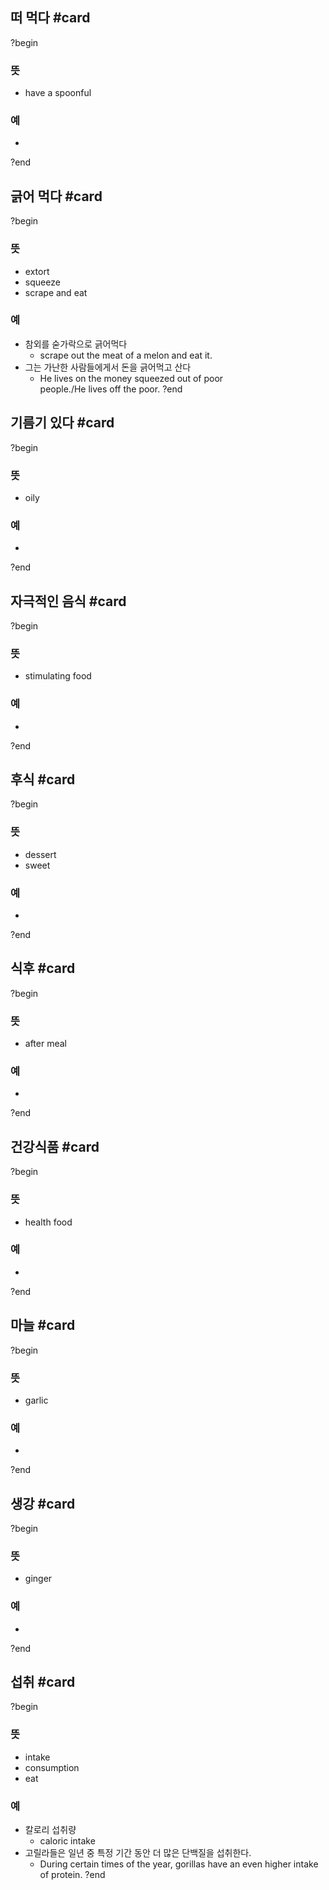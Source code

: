 ## 떠 먹다 #card
?begin
### 뜻
- have a spoonful
### 예
-
?end

## 긁어 먹다 #card
?begin
### 뜻
- extort
- squeeze
- scrape and eat
### 예
- 참외를 숟가락으로 긁어먹다
	- scrape out the meat of a melon and eat it.
- 그는 가난한 사람들에게서 돈을 긁어먹고 산다
	- He lives on the money squeezed out of poor people./He lives off the poor.
?end

## 기름기 있다 #card
?begin
### 뜻
- oily
### 예
-
?end


## 자극적인 음식 #card
?begin
### 뜻
- stimulating food
### 예
-
<!--SR:!2025-09-02,65,270-->
?end


## 후식 #card
?begin
### 뜻
- dessert
- sweet
### 예
-
?end


## 식후 #card
?begin
### 뜻
- after meal
### 예
-
<!--SR:!2025-09-04,42,250-->
?end


## 건강식품 #card
?begin
### 뜻
- health food
### 예
-
<!--SR:!2025-10-08,57,250-->
?end


## 마늘 #card
?begin
### 뜻
- garlic
### 예
-
?end


## 생강 #card
?begin
### 뜻
- ginger
### 예
-
<!--SR:!2025-08-24,40,250-->
?end


## 섭취 #card
?begin
### 뜻
- intake
- consumption
- eat
### 예
- 칼로리 섭취량
	- caloric intake
- 고릴라들은 일년 중 특정 기간 동안 더 많은 단백질을 섭취한다.
	- During certain times of the year, gorillas have an even higher intake of protein.
?end




